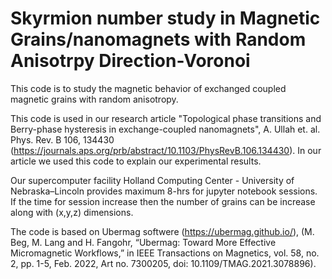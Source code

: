 # Skyrmion number study in Magnetic Grains/nanomagnets with Random Anisotrpy Direction-Voronoi

This code is to study the magnetic behavior of exchanged coupled magnetic grains with random anisotropy.

This code is used in our research article "Topological phase transitions and Berry-phase hysteresis in exchange-coupled nanomagnets", A. Ullah et. al. Phys. Rev. B 106, 134430 (https://journals.aps.org/prb/abstract/10.1103/PhysRevB.106.134430). In our article we used this code to explain our experimental results. 

Our supercomputer facility Holland Computing Center - University of Nebraska–Lincoln provides maximum 8-hrs for jupyter notebook sessions. If the time for session increase then the number of grains can be increase along with (x,y,z) dimensions. 

The code is based on Ubermag softwere (https://ubermag.github.io/), (M. Beg, M. Lang and H. Fangohr, “Ubermag: Toward More Effective Micromagnetic Workflows,” in IEEE Transactions on Magnetics, vol. 58, no. 2, pp. 1-5, Feb. 2022, Art no. 7300205, doi: 10.1109/TMAG.2021.3078896).

